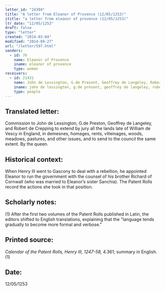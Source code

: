 ```yaml
---
letter_id: "24304"
title: "A letter from Eleanor of Provence (12/05/1253)"
ititle: "a letter from eleanor of provence (12/05/1253)"
ltr_date: "12/05/1253"
draft: false
type: "letter"
created: "2014-03-04"
modified: "2014-09-27"
url: "/letter/597.html"
senders:
  - id: 76
    name: Eleanor of Provence
    iname: eleanor of provence
    type: woman
receivers:
  - id: 21431
    name: John de Lessington, G.de Presont, Geoffrey de Langeley, Robert de Crepping
    iname: john de lessington, g.de presont, geoffrey de langeley, robert de crepping
    type: people
---
```

<h2> Translated letter:</h2>Commission to John de Lessington, G.de Preston, Geoffrey de Langeley, and Robert de Crepping to extend by jury all the lands late of William de Vescy in England, in demesnes, homages, rents, villeinages, woods, meadows, pastures, and other issues, and to send to the council the same extent.
By the queen.
<h2 class="mt-4"> Historical context:</h2>When Henry III went to Gascony to deal with a rebellion, he appointed Eleanor to run the government with the counsel of his brother Richard of Cornwall (who was married to Eleanor’s sister Sanchia). The Patent Rolls record the actions she took in that position.
<h2 class="mt-4"> Scholarly notes:</h2>(1) After the first two volumes of the Patent Rolls published in Latin, the editors shifted to English translations, explaining that the "language tends gradually to become more formal and verbose."
<h2 class="mt-4"> Printed source:</h2><p><em>Calendar of the Patent Rolls, Henry III, 1247-58,</em> 4.361; summary in English.(1)</p><h2 class="mt-4"> Date:</h2>12/05/1253
